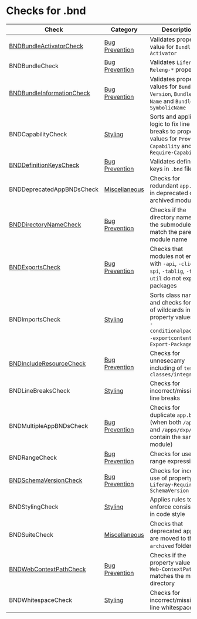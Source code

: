 # Checks for .bnd

Check | Category | Description
----- | -------- | -----------
[BNDBundleActivatorCheck](checks/bnd_bundle_activator_check.markdown#bndbundleactivatorcheck) | [Bug Prevention](src/main/resources/documentation/bug_prevention_checks.markdown#bug-prevention-checks) | Validates property value for `Bundle-Activator` |
BNDBundleCheck | [Bug Prevention](src/main/resources/documentation/bug_prevention_checks.markdown#bug-prevention-checks) | Validates `Liferay-Releng-*` properties |
[BNDBundleInformationCheck](checks/bnd_bundle_information_check.markdown#bndbundleinformationcheck) | [Bug Prevention](src/main/resources/documentation/bug_prevention_checks.markdown#bug-prevention-checks) | Validates property values for `Bundle-Version`, `Bundle-Name` and `Bundle-SymbolicName` |
BNDCapabilityCheck | [Styling](src/main/resources/documentation/styling_checks.markdown#styling-checks) | Sorts and applies logic to fix line breaks to property values for `Provide-Capability` and `Require-Capability` |
[BNDDefinitionKeysCheck](checks/bnd_definition_keys_check.markdown#bnddefinitionkeyscheck) | [Bug Prevention](src/main/resources/documentation/bug_prevention_checks.markdown#bug-prevention-checks) | Validates definition keys in `.bnd` files |
BNDDeprecatedAppBNDsCheck | [Miscellaneous](src/main/resources/documentation/miscellaneous_checks.markdown#miscellaneous-checks) | Checks for redundant `app.bnd` in deprecated or archived modules |
[BNDDirectoryNameCheck](checks/bnd_directory_name_check.markdown#bnddirectorynamecheck) | [Bug Prevention](src/main/resources/documentation/bug_prevention_checks.markdown#bug-prevention-checks) | Checks if the directory names of the submodules match the parent module name |
[BNDExportsCheck](checks/bnd_exports_check.markdown#bndexportscheck) | [Bug Prevention](src/main/resources/documentation/bug_prevention_checks.markdown#bug-prevention-checks) | Checks that modules not ending with `-api`, `-client`, `-spi`, `-tablig`, `-test-util` do not export packages |
BNDImportsCheck | [Styling](src/main/resources/documentation/styling_checks.markdown#styling-checks) | Sorts class names and checks for use of wildcards in property values for `-conditionalpackage`, `-exportcontents` and `Export-Package` |
[BNDIncludeResourceCheck](checks/bnd_include_resource_check.markdown#bndincluderesourcecheck) | [Bug Prevention](src/main/resources/documentation/bug_prevention_checks.markdown#bug-prevention-checks) | Checks for unnesecarry including of `test-classes/integration` |
BNDLineBreaksCheck | [Styling](src/main/resources/documentation/styling_checks.markdown#styling-checks) | Checks for incorrect/missing line breaks |
BNDMultipleAppBNDsCheck | [Bug Prevention](src/main/resources/documentation/bug_prevention_checks.markdown#bug-prevention-checks) | Checks for duplicate `app.bnd` (when both `/apps/` and `/apps/dxp/` contain the same module) |
BNDRangeCheck | [Bug Prevention](src/main/resources/documentation/bug_prevention_checks.markdown#bug-prevention-checks) | Checks for use or range expressions |
[BNDSchemaVersionCheck](checks/bnd_schema_version_check.markdown#bndschemaversioncheck) | [Bug Prevention](src/main/resources/documentation/bug_prevention_checks.markdown#bug-prevention-checks) | Checks for incorrect use of property `Liferay-Require-SchemaVersion` |
BNDStylingCheck | [Styling](src/main/resources/documentation/styling_checks.markdown#styling-checks) | Applies rules to enforce consisteny in code style |
BNDSuiteCheck | [Miscellaneous](src/main/resources/documentation/miscellaneous_checks.markdown#miscellaneous-checks) | Checks that deprecated apps are moved to the `archived` folder |
[BNDWebContextPathCheck](checks/bnd_web_context_path_check.markdown#bndwebcontextpathcheck) | [Bug Prevention](src/main/resources/documentation/bug_prevention_checks.markdown#bug-prevention-checks) | Checks if the property value for `Web-ContextPath` matches the module directory |
BNDWhitespaceCheck | [Styling](src/main/resources/documentation/styling_checks.markdown#styling-checks) | Checks for incorrect/missing line whitespace |